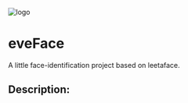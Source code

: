 ![logo](https://github.com/whlook/eveFace/blob/master/images/eveface.PNG)</br>
# eveFace
A little face-identification project based on leetaface.
## Description: